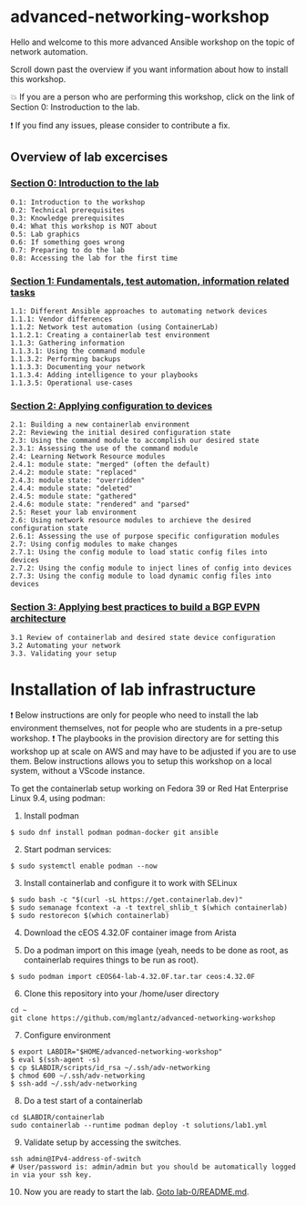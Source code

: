 # advanced-networking-workshop
Hello and welcome to this more advanced Ansible workshop on the topic of network automation.

Scroll down past the overview if you want information about how to install this workshop.

:boom: If you are a person who are performing this workshop, click on the link of Section 0: Instroduction to the lab.

:exclamation: If you find any issues, please consider to contribute a fix.

## Overview of lab excercises
### [Section 0: Introduction to the lab](labs/lab-0/README.md)
```
0.1: Introduction to the workshop
0.2: Technical prerequisites
0.3: Knowledge prerequisites
0.4: What this workshop is NOT about
0.5: Lab graphics
0.6: If something goes wrong
0.7: Preparing to do the lab
0.8: Accessing the lab for the first time
```

### [Section 1: Fundamentals, test automation, information related tasks](labs/lab-1/README.md)
```
1.1: Different Ansible approaches to automating network devices
1.1.1: Vendor differences
1.1.2: Network test automation (using ContainerLab)
1.1.2.1: Creating a containerlab test environment
1.1.3: Gathering information
1.1.3.1: Using the command module
1.1.3.2: Performing backups
1.1.3.3: Documenting your network
1.1.3.4: Adding intelligence to your playbooks
1.1.3.5: Operational use-cases
```

### [Section 2: Applying configuration to devices](labs/lab-2/README.md)
```
2.1: Building a new containerlab environment
2.2: Reviewing the initial desired configuration state
2.3: Using the command module to accomplish our desired state
2.3.1: Assessing the use of the command module
2.4: Learning Network Resource modules
2.4.1: module state: "merged" (often the default)
2.4.2: module state: "replaced"
2.4.3: module state: "overridden"
2.4.4: module state: "deleted"
2.4.5: module state: "gathered"
2.4.6: module state: "rendered" and "parsed"
2.5: Reset your lab environment
2.6: Using network resource modules to archieve the desired configuration state
2.6.1: Assessing the use of purpose specific configuration modules
2.7: Using config modules to make changes
2.7.1: Using the config module to load static config files into devices
2.7.2: Using the config module to inject lines of config into devices
2.7.3: Using the config module to load dynamic config files into devices
```

### [Section 3: Applying best practices to build a BGP EVPN architecture](labs/lab-3/README.md)
```
3.1 Review of containerlab and desired state device configuration
3.2 Automating your network
3.3. Validating your setup
```

# Installation of lab infrastructure

:exclamation: Below instructions are only for people who need to install the lab environment themselves, not for people who are students in a pre-setup workshop.
:exclamation: The playbooks in the provision directory are for setting this workshop up at scale on AWS and may have to be adjusted if you are to use them. Below instructions allows you to setup this workshop on a local system, without a VScode instance.

To get the containerlab setup working on Fedora 39 or Red Hat Enterprise Linux 9.4, using podman:
1. Install podman
```
$ sudo dnf install podman podman-docker git ansible
```

2. Start podman services:
```
$ sudo systemctl enable podman --now
```

3. Install containerlab and configure it to work with SELinux
```
$ sudo bash -c "$(curl -sL https://get.containerlab.dev)"
$ sudo semanage fcontext -a -t textrel_shlib_t $(which containerlab)
$ sudo restorecon $(which containerlab)
```

4. Download the cEOS 4.32.0F container image from Arista

5. Do a podman import on this image (yeah, needs to be done as root, as containerlab requires things to be run as root).
```
$ sudo podman import cEOS64-lab-4.32.0F.tar.tar ceos:4.32.0F 
```

6. Clone this repository into your /home/user directory
```
cd ~
git clone https://github.com/mglantz/advanced-networking-workshop
```

7. Configure environment
```
$ export LABDIR="$HOME/advanced-networking-workshop"
$ eval $(ssh-agent -s)
$ cp $LABDIR/scripts/id_rsa ~/.ssh/adv-networking
$ chmod 600 ~/.ssh/adv-networking
$ ssh-add ~/.ssh/adv-networking
```

8. Do a test start of a containerlab
```
cd $LABDIR/containerlab
sudo containerlab --runtime podman deploy -t solutions/lab1.yml
```

9. Validate setup by accessing the switches.
```
ssh admin@IPv4-address-of-switch
# User/password is: admin/admin but you should be automatically logged in via your ssh key.
```

10. Now you are ready to start the lab. [Goto lab-0/README.md](labs/lab-0/README.md).



